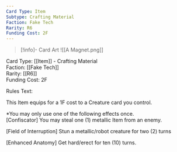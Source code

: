 ```yaml
---
Card Type: Item
Subtype: Crafting Material
Faction: Fake Tech
Rarity: R6
Funding Cost: 2F
---
```

> [!info]- Card Art
> ![[A Magnet.png]]

Card Type: [[Item]] - Crafting Material  
Faction: [[Fake Tech]]  
Rarity: [[R6]]  
Funding Cost: 2F  

Rules Text:  

This Item equips for a 1F cost to a Creature card you control.  

*You may only use one of the following effects once.  
[Confiscator] You may steal one (1) metallic Item from an enemy.  

[Field of Interruption] Stun a metallic/robot creature for two (2) turns  

[Enhanced Anatomy] Get hard/erect for ten (10) turns.  